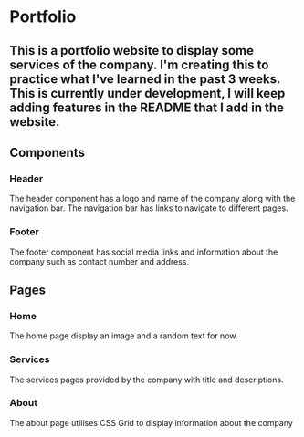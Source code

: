 # Portfolio

## This is a portfolio website to display some services of the company. I'm creating this to practice what I've learned in the past 3 weeks. This is currently under development, I will keep adding features in the README that I add in the website.

## Components

### Header
The header component has a logo and name of the company along with the navigation bar. The navigation bar has links to navigate to different pages.

### Footer
The footer component has social media links and information about the company such as contact number and address.

## Pages

### Home
The home page display an image and a random text for now.

### Services
The services pages provided by the company with title and descriptions.

### About
The about page utilises CSS Grid to display information about the company